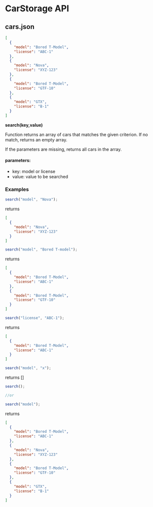 # CarStorage API

## cars.json

```json
[
  {
    "model": "Bored T-Model",
    "license": "ABC-1"
  },
  {
    "model": "Nova",
    "license": "XYZ-123"
  },
  {
    "model": "Bored T-Model",
    "license": "GTF-10"
  },
  {
    "model": "GTX",
    "license": "B-1"
  }
]
```

**search(key,value)**

Function returns an array of cars that matches the given criterion. If no match, returns an empty array.

If the parameters are missing, returns all cars in the array.

#### parameters:

- key: model or license
- value: value to be searched

### Examples

```js
search("model", "Nova");
```

returns

```json
[
  {
    "model": "Nova",
    "license": "XYZ-123"
  }
]
```

```js
search("model", "Bored T-model");
```

returns

```json
[
  {
    "model": "Bored T-Model",
    "license": "ABC-1"
  },
  {
    "model": "Bored T-Model",
    "license": "GTF-10"
  }
]
```

```js
search("license", "ABC-1");
```

returns

```json
[
  {
    "model": "Bored T-Model",
    "license": "ABC-1"
  }
]
```

```js
search("model", "x");
```

returns []

```js
search();

//or

search("model");
```

returns

```json
[
  {
    "model": "Bored T-Model",
    "license": "ABC-1"
  },
  {
    "model": "Nova",
    "license": "XYZ-123"
  },
  {
    "model": "Bored T-Model",
    "license": "GTF-10"
  },
  {
    "model": "GTX",
    "license": "B-1"
  }
]
```

